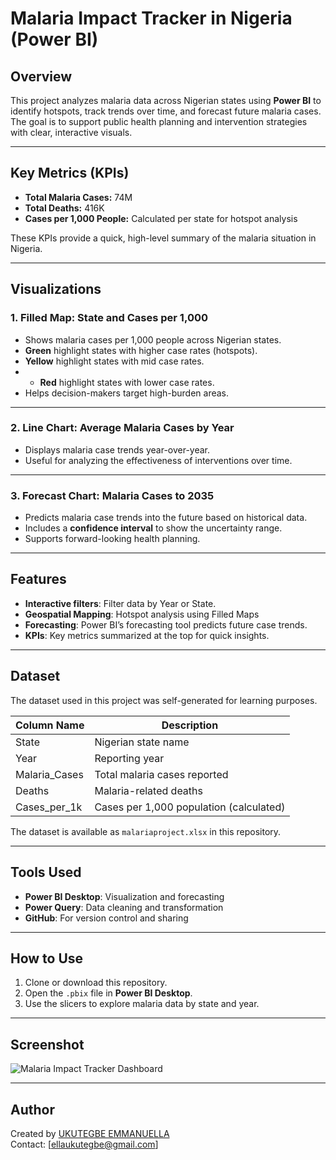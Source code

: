 
# Malaria Impact Tracker in Nigeria (Power BI)

## Overview
This project analyzes malaria data across Nigerian states using **Power BI** to identify hotspots, track trends over time, and forecast future malaria cases.  
The goal is to support public health planning and intervention strategies with clear, interactive visuals.

---

## Key Metrics (KPIs)
- **Total Malaria Cases:** 74M  
- **Total Deaths:** 416K  
- **Cases per 1,000 People:** Calculated per state for hotspot analysis  

These KPIs provide a quick, high-level summary of the malaria situation in Nigeria.

---

## Visualizations

### 1. **Filled Map: State and Cases per 1,000**
- Shows malaria cases per 1,000 people across Nigerian states.
- **Green** highlight states with higher case rates (hotspots).
-  **Yellow** highlight states with mid case rates.
-  - **Red** highlight states with lower case rates.
- Helps decision-makers target high-burden areas.

---

### 2. **Line Chart: Average Malaria Cases by Year**
- Displays malaria case trends year-over-year.
- Useful for analyzing the effectiveness of interventions over time.

---

### 3. **Forecast Chart: Malaria Cases to 2035**
- Predicts malaria case trends into the future based on historical data.
- Includes a **confidence interval** to show the uncertainty range.
- Supports forward-looking health planning.

---

## Features
- **Interactive filters**: Filter data by Year or State.
- **Geospatial Mapping**: Hotspot analysis using Filled Maps
- **Forecasting**: Power BI’s forecasting tool predicts future case trends.
- **KPIs**: Key metrics summarized at the top for quick insights.

---

## Dataset
The dataset used in this project was self-generated for learning purposes.

| Column Name      | Description                             |
|------------------|-----------------------------------------|
| State            | Nigerian state name                     |
| Year             | Reporting year                          |
| Malaria_Cases     | Total malaria cases reported            |
| Deaths           | Malaria-related deaths                  |
| Cases_per_1k      | Cases per 1,000 population (calculated) |

The dataset is available as `malariaproject.xlsx` in this repository.

---

## Tools Used
- **Power BI Desktop**: Visualization and forecasting  
- **Power Query**: Data cleaning and transformation  
- **GitHub**: For version control and sharing  

---

## How to Use
1. Clone or download this repository.
2. Open the `.pbix` file in **Power BI Desktop**.
3. Use the slicers to explore malaria data by state and year.

---

## Screenshot
![Malaria Impact Tracker Dashboard](IMG_7488)

---

## Author
Created by [UKUTEGBE EMMANUELLA](https://github.com/Nuella9827)  
Contact: [ellaukutegbe@gmail.com]
